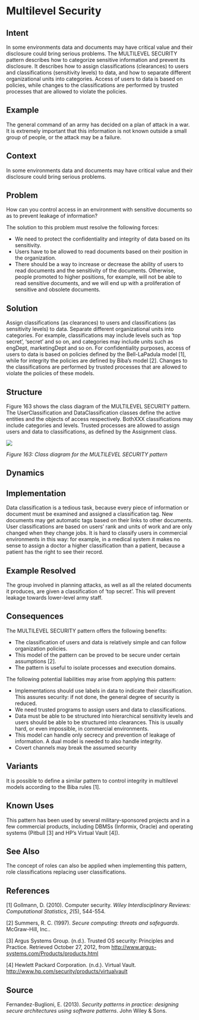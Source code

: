 # **Multilevel Security**

## **Intent**
In some environments data and documents may have critical value and their disclosure could bring serious problems. The MULTILEVEL SECURITY pattern describes how to categorize sensitive information and prevent its disclosure. It describes how to assign classifications (clearances) to users and classifications (sensitivity levels) to data, and how to separate different organizational units into categories. Access of users to data is based on policies, while changes to the classifications are performed by trusted processes that are allowed to violate the policies.

## **Example**
The general command of an army has decided on a plan of attack in a war. It is extremely important that this information is not known outside a small group of people, or the attack may be a failure.

## **Context**
In some environments data and documents may have critical value and their disclosure could bring serious problems.

## **Problem**
How can you control access in an environment with sensitive documents so as to prevent leakage of information? 

The solution to this problem must resolve the following forces: 

- We need to protect the confidentiality and integrity of data based on its sensitivity. 
- Users have to be allowed to read documents based on their position in the organization. 
- There should be a way to increase or decrease the ability of users to read documents and the sensitivity of the documents. Otherwise, people promoted to higher positions, for example, will not be able to read sensitive documents, and we will end up with a proliferation of sensitive and obsolete documents.

## **Solution**
Assign classifications (as clearances) to users and classifications (as sensitivity levels) to data. Separate different organizational units into categories. For example, classifications may include levels such as ‘top secret’, ‘secret’ and so on, and categories may include units such as engDept, marketingDept and so on. For confidentiality purposes, access of users to data is based on policies defined by the Bell-LaPadula model [1], while for integrity the policies are defined by Biba’s model [2]. Changes to the classifications are performed by trusted processes that are allowed to violate the policies of these models.

## **Structure**
Figure 163 shows the class diagram of the MULTILEVEL SECURITY pattern. The UserClassification and DataClassification classes define the active entities and the objects of access respectively. BothXXX classifications may include categories and levels. Trusted processes are allowed to assign users and data to classifications, as defined by the Assignment class.

![](./Images/multilevel_security_structure.png)

*Figure 163: Class diagram for the MULTILEVEL SECURITY pattern*

## **Dynamics**

## **Implementation**
Data classification is a tedious task, because every piece of information or document must be examined and assigned a classification tag. New documents may get automatic tags based on their links to other documents. User classifications are based on users’ rank and units of work and are only changed when they change jobs. It is hard to classify users in commercial environments in this way: for example, in a medical system it makes no sense to assign a doctor a higher classification than a patient, because a patient has the right to see their record.

## **Example Resolved**
The group involved in planning attacks, as well as all the related documents it produces, are given a classification of ‘top secret’. This will prevent leakage towards lower-level army staff.

## **Consequences**
The MULTILEVEL SECURITY pattern offers the following benefits: 

- The classification of users and data is relatively simple and can follow organization policies. 
- This model of the pattern can be proved to be secure under certain assumptions [2]. 
- The pattern is useful to isolate processes and execution domains. 

The following potential liabilities may arise from applying this pattern: 

- Implementations should use labels in data to indicate their classification. This assures security: if not done, the general degree of security is reduced. 
- We need trusted programs to assign users and data to classifications. 
- Data must be able to be structured into hierarchical sensitivity levels and users should be able to be structured into clearances. This is usually hard, or even impossible, in commercial environments. 
- This model can handle only secrecy and prevention of leakage of information. A dual model is needed to also handle integrity. 
- Covert channels may break the assumed security

## **Variants**
It is possible to define a similar pattern to control integrity in multilevel models according to the Biba rules [1].

## **Known Uses**
This pattern has been used by several military-sponsored projects and in a few commercial products, including DBMSs (Informix, Oracle) and operating systems (Pitbull [3] and HP’s Virtual Vault [4]).

## **See Also**
The concept of roles can also be applied when implementing this pattern, role classifications replacing user classifications.

## **References**

[1] Gollmann, D. (2010). Computer security. *Wiley Interdisciplinary Reviews: Computational Statistics*, *2*(5), 544-554.

[2] Summers, R. C. (1997). *Secure computing: threats and safeguards*. McGraw-Hill, Inc..

[3] Argus Systems Group. (n.d.). Trusted OS security: Principles and Practice. Retrieved October 27, 2012, from <http://www.argus-systems.com/Products/products.html> 

[4] Hewlett Packard Corporation. (n.d.). Virtual Vault. <http://www.hp.com/security/products/virtualvault> 

## **Source**
Fernandez-Buglioni, E. (2013). *Security patterns in practice: designing secure architectures using software patterns*. John Wiley & Sons.

